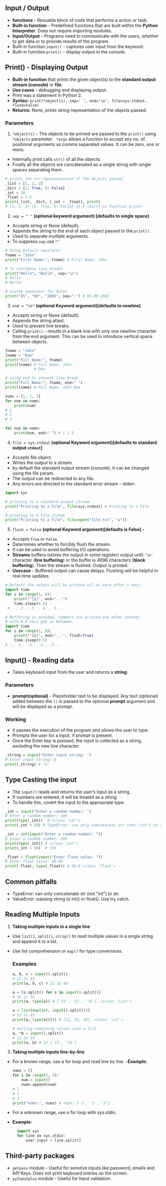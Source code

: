 ## Input / Output
- **functions** - Resuable block of code that performs a action or task.
- **Built-in function** - Predefined functions that are built within the **Python Interpreter**. Does not require importing modules.
- **Input/Output** - Programs need to communicate with the users, whether to get data or to provide results of the program.
- Built-in function `input()` - captures user input from the keyword.
- Built-in function `print()` - display output in the console.

## Print() - Displaying Output

- **Built-in function** that prints the given object(s) to the **standard output stream (console)** or **file**.
- **Use cases** - debugging and displaying output.
- Print was a statement in Python 2.
- **Syntax:**  `print(*object(s), sep=' ', end='\n', file=sys.stdout, flush=False)`
- **Returns:** None, prints string representation of the objects passed.
### Parameters
1.  `*object(s)` - The objects to be printed are passed to the `print()` using `*objects` parameter . `*args` allows a function to accept any no. of. positional arguments as comma separated values. It can be zero, one or more.
  - Internally print calls `str()` of all the objects.
  - Finally all the objects are concatenated as a single string with single spaces separating them.

```python
# prints the str representation of the objects passed
_list = [1, 2, 3]
_dict = {1: True, 0: False}
_int = 10 
_float = 5.5
print(_list, _dict, (_int + _float), print) 
# [1, 2, 3] {1: True, 0: False} 15.5 <built-in function print>
```
2. `sep = " "` **(optional keyword argument) [defaults to single space]**
- Accepts string or None (default).
- Appends the string to the end of each object passed to the `print()`.
- Used to separate multiple arguments.
- To suppress `sep` use `""`

```python
# Using Default separator
fname = "John"
print("First Name:", fname) # First Name: John

# To introduce line breaks
print("Hello", "World", sep="\n")
# Hello
# World

# Custom separator for dates
print("05", "09", "2002", sep="-") # 05-09-2002
```

3. `end = "\n"` **(optional Keyword argument)[defaults to newline]**
- Accepts string or None (default).
- Appends the string atlast.
- Used to prevent line breaks.
- Calling `print()` - results in a blank line with only one newline character from the end argument. This can be used to introduce vertical space between objects.

```python
fname = "John"
lname = "Doe"
print("Full Name:", fname)
print(lname) # Full Name: John
             # Doe

# using end to prevent line break
print("Full Name:", fname, end=" ")
print(lname) # Full Name: John Doe
```

```python
nums = [1, 2, 3]
for num in nums:
    print(num)
# 1
# 2
# 3

for num in nums:
    print(num, end=" ") # 1 2 3
```

4. `file = sys.stdout` **(optional Keyword argument)[defaults to standard output `stdout`]**
- Accepts file object.
- Writes the output to a stream.
- by default the standard output stream (console), It can be changed using the file param.
- The output can be redirected to any file.
- Any errors are directed to the standard error stream - stderr.

```python
import sys

# printing to a standard output stream
print("Printing to a File", file=sys.stdout) # Printing to a File

# printing to a file stream
print("Printing to a File", file=open("file.txt", "w"))
```

5. `flush = False` **(optional Keyword argument)[defaults is False] -**
- Accepts `True` or `False`.
- Determines whether to forcibly flush the stream.
- It can be used to avoid buffering I/O operations.
- **Streams**  buffers (stores the output in some register) output until `'\n'` character (**line buffering**) or the buffer is 4096 characters (**block buffering**). Then the stream is flushed. Output is printed.
- **Usecase** - Buffered output can cause delays. Flushing will be helpful in real-time updates.

```python
# Default the output will be printed all at once after 5 secs.
import time
for i in range(1, 6):
    print(f"{i}", end="...")
    time.sleep(0.5)
 # ... 2... 3... 4... 5...
```

```python
# Buffering is avoided, numbers are printed one after another
# with 0.5 secs gab in between. 
import time
for i in range(1, 6):
    print(f"{i}", end="...", flush=True)
    time.sleep(0.5)
# ... 2... 3... 4... 5...
```

## Input() - Reading data
- Takes keyboard input from the user and returns a **string**.
### Parameters
- **prompt(optional)** - Placeholder text to be displayed. Any text (optional) added between the `()`  is passed to the optional **prompt** argument and will be displayed as a prompt.
### Working
- It passes the execution of the program and allows the user to type.
- Prompts the user for a input, if prompt is present.
- Once the Enter key is pressed, the input is collected as a string, excluding the new line character.

```python
_string = input("Enter input string: ")
# Enter input string: A
print(_string) # 'A'
```

## Type Casting the input

- The `input()` reads and returns the user’s input as a string.
- If numbers are entered, it will be treated as a string.
- To handle this, covert the input to the appropriate type.

```python
_int = input("Enter a random number: ")
# Enter a random number: 100
print(type(_int))  # <class 'str'> 
print(_int + 50) # TypeError: can only concatenate str (not "int") to str

_int = int(input("Enter a random number: "))
# Enter a random number: 100
print(type(_int)) # <class 'int'>
print(_int + 50)  # 150
```

```python
_float = float(input("Enter float value: "))
# Enter float value: 50.90
print(_float, type(_float)) # 50.9 <class 'float'>
```
## Common pitfalls
 - TypeError: can only concatenate str (not "int") to str.
 - ValueError: passing string to int() or float(). Use try catch.

## Reading Multiple Inputs

1. **Taking multiple inputs in a single line**
  - Use `list()`, `split()`, `strip()` to read multiple values in a single string and append it to a list.
  - Use list comprehension or `map()` for type conversions.
    ### Examples
    
    ```python
    a, b, c = input().split()
    # 21 32 43
    print(a, b, c) # 21 32 43
    ```
    ```python
    a = [s.split() for s in input().split()]
    # 32 21 76
    print(a, type(a)) # ['32', '21', '76'], <class 'list'>
    ```
    ```python
    a = list(map(int, input().split()))
    # 12 32 43
    print(a, type(a[0])) # [12, 32, 43], <class 'int'>
    ```

    ```python
    # Getting remaining values into a list.
    a, *b = input().split()
    # 12 13 14
    print(a, b) # 12 ['13', '14']
    ```
    
    
3. **Taking multiple inputs line-by-line**
  - For a known range, use a for loop and read line by line.
  -**Example:**
      ```python
      nums = []
      for i in range(1, 4):
          num = input()
          nums.append(num)
      # 1
      # 2
      # 3
      print("nums:", nums) # nums: ['1', '2', '3']
      ```

  - For a unknown range, use a for loop with sys.stdin.
  - **Example:**

    ```python
      import sys
      for line in sys.stdin:
          user_input = line.split() 
      ```
  ## Third-party packages
  - `getpass` module - Useful for senstive inputs like password, emails and API Keys. Does not print keyboard entries on the screen.
  - `pyInputplus` module - Useful for Input validation. 
